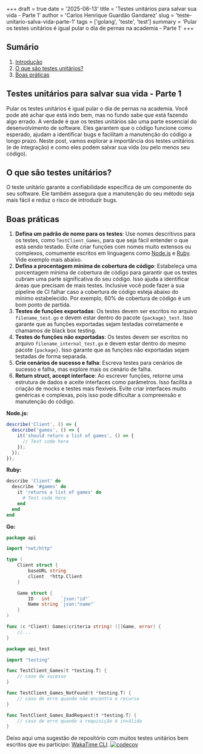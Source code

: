 +++
draft = true
date = '2025-06-13'
title = 'Testes unitários para salvar sua vida - Parte 1'
author = 'Carlos Henrique Guardão Gandarez'
slug = 'teste-unitario-salva-vida-parte-1'
tags = ['golang', 'teste', 'test']
summary = 'Pular os testes unitários é igual pular o dia de pernas na academia - Parte 1'
+++

## Sumário

1. [Introdução](#testes-unitários-para-salvar-sua-vida---parte-1)
2. [O que são testes unitários?](#o-que-são-testes-unitários)
3. [Boas práticas](#boas-práticas)

## Testes unitários para salvar sua vida - Parte 1

Pular os testes unitários é igual pular o dia de pernas na academia. Você pode até achar que está indo bem, mas no fundo sabe que está fazendo algo errado.
A verdade é que os testes unitários são uma parte essencial do desenvolvimento de software. Eles garantem que o código funcione como esperado, ajudam a identificar bugs e facilitam a manutenção do código a longo prazo.
Neste post, vamos explorar a importância dos testes unitários (e de integração) e como eles podem salvar sua vida (ou pelo menos seu código).

## O que são testes unitários?

O teste unitário garante a confiabilidade específica de um componente do seu software. Ele também assegura que a manutenção do seu método seja mais fácil e reduz o risco de introduzir bugs.

## Boas práticas

1. **Defina um padrão de nome para os testes**: Use nomes descritivos para os testes, como `TestClient_Games`, para que seja fácil entender o que está sendo testado. Evite criar funções com nomes muito extensos ou complexos, comumente escritos em linguagens como [Node.js](#nodejs) e [Ruby](#ruby). Vide exemplo mais abaixo.
2. **Defina a procentagem mínima de cobertura de código**: Estabeleça uma porcentagem mínima de cobertura de código para garantir que os testes cubram uma parte significativa do seu código. Isso ajuda a identificar áreas que precisam de mais testes. Inclusive você pode fazer a sua pipeline de CI falhar caso a cobertura de código esteja abaixo do mínimo estabelecido. Por exemplo, 60% de cobertura de código é um bom ponto de partida.
3. **Testes de funções exportadas**: Os testes devem ser escritos no arquivo `filename_test.go` e devem estar dentro do pacote `{package}_test`. Isso garante que as funções exportadas sejam testadas corretamente e chamamos de black box testing.
4. **Testes de funções não exportadas**: Os testes devem ser escritos no arquivo `filename_internal_test.go` e devem estar dentro do mesmo pacote `{package}`. Isso garante que as funções não exportadas sejam testadas de forma separada.
5. **Crie cenários de sucesso e falha**: Escreva testes para cenários de sucesso e falha, mas explore mais os cenário de falha.
6. **Return struct, accept interface**: Ao escrever funções, retorne uma estrutura de dados e aceite interfaces como parâmetros. Isso facilita a criação de mocks e testes mais flexíveis. Evite criar interfaces muito genéricas e complexas, pois isso pode dificultar a compreensão e manutenção do código.

<a name="nodejs"></a>**Node.js:**

```javascript
describe('Client', () => {
  describe('games', () => {
    it('should return a list of games', () => {
      // Test code here
    });
  });
});
```

<a name="ruby"></a>**Ruby:**

```ruby
describe 'Client' do
  describe '#games' do
    it 'returns a list of games' do
      # Test code here
    end
  end
end
```

**Go:**

```go
package api

import "net/http"

type (
    Client struct {
        baseURL string
        client  *http.Client
    }

    Game struct {
        ID   int    `json:"id"`
        Name string `json:"name"`
    }
)

func (c *Client) Games(criteria string) ([]Game, error) {
    //...
}
```

```go
package api_test

import "testing"

func TestClient_Games(t *testing.T) {
    // caso de sucesso
}

func TestClient_Games_NotFound(t *testing.T) {
    // caso de erro quando não encontra o recurso
}

func TestClient_Games_BadRequest(t *testing.T) {
    // caso de erro quando a requisição é inválida
}
```

Deixo aqui uma sugestão de repositório com muitos testes unitários bem escritos que eu participo: [WakaTime CLI](https://github.com/wakatime/wakatime-cli).
[![codecov](https://codecov.io/gh/wakatime/wakatime-cli/branch/release/graph/badge.svg?token=9X1Q2Y3Z4W)](https://codecov.io/gh/wakatime/wakatime-cli)


<!-- https://app.codecov.io/gh/wakatime/wakatime-cli -->
